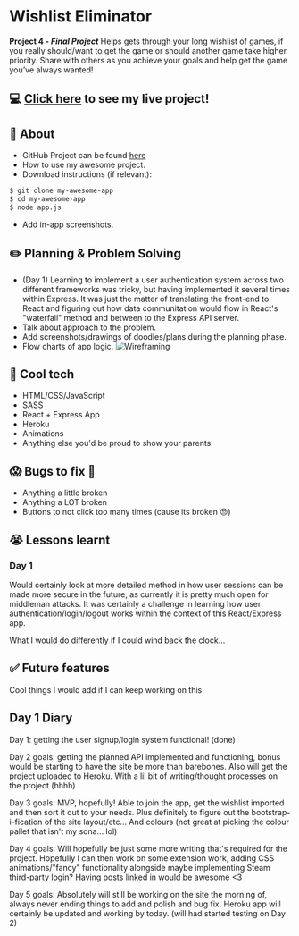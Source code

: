 # Wishlist Eliminator
**Project 4 - *Final Project***
Helps gets through your long wishlist of games, if you really should/want to get the game or should another game take higher priority. Share with others as you achieve your goals and help get the game you’ve always wanted!

## :computer: [Click here](#) to see my live project!

## :page_facing_up: About
- GitHub Project can be found [here](github.com/Titus-Huang/Wishlist-Eliminator)
- How to use my awesome project.
- Download instructions (if relevant):
```zsh
$ git clone my-awesome-app
$ cd my-awesome-app
$ node app.js
```
- Add in-app screenshots.

## :pencil2: Planning & Problem Solving
- (Day 1) Learning to implement a user authentication system across two different frameworks was tricky, but having implemented it several times within Express. It was just the matter of translating the front-end to React and figuring out how data communitation would flow in React's "waterfall" method and between to the Express API server.
- Talk about approach to the problem.
- Add screenshots/drawings of doodles/plans during the planning phase.
- Flow charts of app logic.
![Wireframing](https://images.unsplash.com/photo-1581291518633-83b4ebd1d83e?ixlib=rb-1.2.1&ixid=MnwxMjA3fDB8MHxwaG90by1wYWdlfHx8fGVufDB8fHx8&auto=format&fit=crop&w=1170&q=80)

## :rocket: Cool tech
- HTML/CSS/JavaScript
- SASS
- React + Express App
- Heroku
- Animations
- Anything else you'd be proud to show your parents

## :scream: Bugs to fix :poop:
- Anything a little broken
- Anything a LOT broken
- Buttons to not click too many times (cause its broken :unamused:)

## :sob: Lessons learnt
### Day 1
Would certainly look at more detailed method in how user sessions can be made more secure in the future, as currently it is pretty much open for middleman attacks. It was certainly a challenge in learning how user authentication/login/logout works within the context of this React/Express app.

What I would do differently if I could wind back the clock...

## :white_check_mark: Future features
Cool things I would add if I can keep working on this

## Day 1 Diary
Day 1: getting the user signup/login system functional! (done)

Day 2 goals: getting the planned API implemented and functioning, bonus would be starting to have the site be more than barebones. Also will get the project uploaded to Heroku. With a lil bit of writing/thought processes on the project (hhhh)

Day 3 goals: MVP, hopefully! Able to join the app, get the wishlist imported and then sort it out to your needs. 
Plus definitely to figure out the bootstrap-i-fication of the site layout/etc...
And colours (not great at picking the colour pallet that isn't my sona... lol)

Day 4 goals: Will hopefully be just some more writing that's required for the project. Hopefully I can then work on some extension work, adding CSS animations/"fancy" functionality alongside maybe implementing Steam third-party login?
Having posts linked in would be awesome <3

Day 5 goals: Absolutely will still be working on the site the morning of, always never ending things to add and polish and bug fix. Heroku app will certainly be updated and working by today. (will had started testing on Day 2)